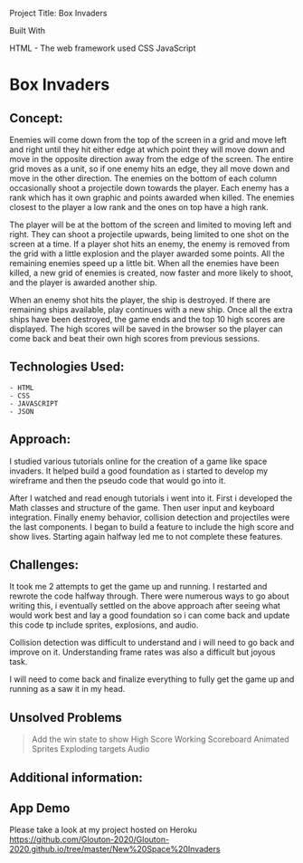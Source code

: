 Project Title: Box Invaders

Built With

HTML - The web framework used
CSS
JavaScript 

# Box Invaders

## Concept: 
Enemies will come down from the top of the screen in a grid and move left and right until they hit either edge at which point they will move down and move in the opposite direction away from the edge of the screen. The entire grid moves as a unit, so if one enemy hits an edge, they all move down and move in the other direction. The enemies on the bottom of each column occasionally shoot a projectile down towards the player. Each enemy has a rank which has it own graphic and points awarded when killed. The enemies closest to the player a low rank and the ones on top have a high rank. 

The player will be at the bottom of the screen and limited to moving left and right. They can shoot a projectile upwards, being limited to one shot on the screen at a time. If a player shot hits an enemy, the enemy is removed from the grid with a little explosion and the player awarded some points. All the remaining enemies speed up a little bit. When all the enemies have been killed, a new grid of enemies is created, now faster and more likely to shoot, and the player is awarded another ship. 

When an enemy shot hits the player, the ship is destroyed. If there are remaining ships available, play continues with a new ship. Once all the extra ships have been destroyed, the game ends and the top 10 high scores are displayed. The high scores will be saved in the browser so the player can come back and beat their own high scores from previous sessions. 

## Technologies Used:
    - HTML
    - CSS
    - JAVASCRIPT
    - JSON

## Approach: 
I studied various tutorials online for the creation of a game like space invaders. 
It helped build a good foundation as i started to develop my wireframe and then the pseudo code that would go into it. 

After I watched and read enough tutorials i went into it. First i developed the Math classes and structure of the game. Then user input and keyboard integration. Finally enemy behavior, collision detection and projectiles were the last components. I began to build a feature to include the high score and show lives. Starting again halfway led me to not complete these features. 

## Challenges: 
It took me 2 attempts to get the game up and running. 
I restarted and rewrote the code halfway through. There were numerous ways to go about writing this, i eventually settled on the above approach after seeing what would work best and lay a good foundation so i can come back and update this code tp include sprites, explosions, and audio. 

Collision detection was difficult to understand and i will need to go back and improve on it. Understanding frame rates was also a difficult but joyous task. 

I will need to come back and finalize everything to fully get the game up and running as a saw it in my head. 

## Unsolved Problems
> Add the win state to show High Score
> Working Scoreboard
> Animated Sprites
> Exploding targets
> Audio 

## Additional information: 
## App Demo 
Please take a look at my project hosted on Heroku
https://github.com/Glouton-2020/Glouton-2020.github.io/tree/master/New%20Space%20Invaders


